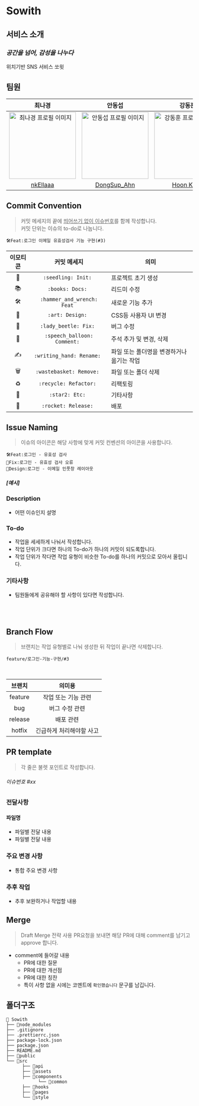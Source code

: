 # Sowith

## 서비스 소개
### <i>공간을 넘어, 감성을 나누다</i>

위치기반 SNS 서비스 쏘윗

## 팀원
|최나경|안동섭|강동훈|
| :---: | :---: | :---: |
| <img width="180" alt="최나경 프로필 이미지" src="https://github.com/FRONTENDSCHOOL5/final-10-Goodi/assets/97887376/c429a5b2-80fa-4c92-9898-cfea2faa4eb5"> | <img width="180"  alt="안동섭 프로필 이미지" src="https://avatars.githubusercontent.com/u/96939334?s=400&u=6a4e635ccb574702b10b9464ce61bba61abefc72&v=4"> | <img width="180" alt="강동훈 프로필 이미지" src="https://github.com/starcradle101/starcradle101/assets/113353436/6e446c31-88ac-48b6-b6e4-4760fece3520"> |
| [nkEllaaa](https://github.com/nkEllaaa) | [DongSup_Ahn](https://github.com/D-Sup) | [Hoon Kang](https://github.com/starcradle101) |


## Commit Convention
> 커밋 메세지의 끝에 <u>띄어쓰기 없이 이슈번호</u>를 함께 작성합니다.<br>
> 커밋 단위는 이슈의 to-do로 나눕니다.

`🛠️Feat:로그인 이메일 유효성검사 기능 구현(#3)`
<br>

|이모티콘|커밋 메세지|의미|
|:---:|:---:|---|
|🌱|`:seedling: Init: `|프로젝트 초기 생성|
|📚|`:books: Docs: `|리드미 수정|
|🛠️|`:hammer_and_wrench: Feat `|새로운 기능 추가|
|🎨|`:art: Design: `|CSS등 사용자 UI 변경|
|🐞|`:lady_beetle: Fix: `|버그 수정|
|💬|`:speech_balloon: Comment: `|주석 추가 및 변경, 삭제|
|✍️|`:writing_hand: Rename: `|파일 또는 폴더명을 변경하거나 옮기는 작업|
|🗑️|`:wastebasket: Remove: `|파일 또는 폴더 삭제|
|♻️|`:recycle: Refactor: `|리팩토링|
|🌟|`:star2: Etc: `|기타사항|
|🚀|`:rocket: Release: `|배포|

## Issue Naming
> 이슈의 아이콘은 해당 사항에 맞게 커밋 컨벤션의 아이콘을 사용합니다.<br>

`🛠Feat:로그인 - 유효성 검사`<br>
`🐞Fix:로그인 - 유효성 검사 오류`<br>
`🎨Design:로그인 - 이메일 인풋창 레이아웃`<br>


##### [예시]
### Description
- 어떤 이슈인지 설명
### To-do
- 작업을 세세하게 나눠서 작성합니다.
- 작업 단위가 크다면 하나의 To-do가 하나의 커밋이 되도록합니다.
- 작업 단위가 작다면 작업 유형이 비슷한 To-do를 하나의 커밋으로 모아서 올립니다.
### 기타사항
- 팀원들에게 공유해야 할 사항이 있다면 작성합니다.
<br>
<br>

## Branch Flow
> 브랜치는 작업 유형별로 나눠 생성한 뒤 작업이 끝나면 삭제합니다.<br>

`feature/로그인-기능-구현/#3`

<br>

|브랜치|의미용|
|:---:|:---:|
|feature|작업 또는 기능 관련|
|bug|버그 수정 관련|
|release|배포 관련|
|hotfix|긴급하게 처리해야할 사고|

## PR template
> 각 줄은 불렛 포인트로 작성합니다.
###### 이슈번호 #xx
### 전달사항
#### 파일명
- 파일별 전달 내용
- 파일별 전달 내용
### 주요 변경 사항
- 통합 주요 변경 사항
### 추후 작업
- 추후 보완하거나 작업할 내용

## Merge
> Draft Merge 전략 사용
> PR요청을 보내면 해당 PR에 대해 comment를 남기고 approve 합니다.
- comment에 들어갈 내용
  - PR에 대한 질문 
  - PR에 대한 개선점
  - PR에 대한 칭찬
  - 특이 사항 없을 시에는 코멘트에 `확인했습니다` 문구를 남깁니다.

## 폴더구조
```
📁 Sowith
├── 📁node_modules
├── .gitignore
├── .prettierrc.json
├── package-lock.json
├── package.json
├── README.md
├── 📁public
└── 📂src
      ├── 📁api
      ├── 📂assets
      ├── 📂components
            └── 📂common
      ├── 📁hooks
      ├── 📁pages
      └── 📂style
```
